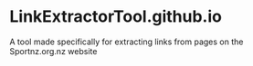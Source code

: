 # LinkExtractorTool.github.io
A tool made specifically for extracting links from pages on the Sportnz.org.nz website
